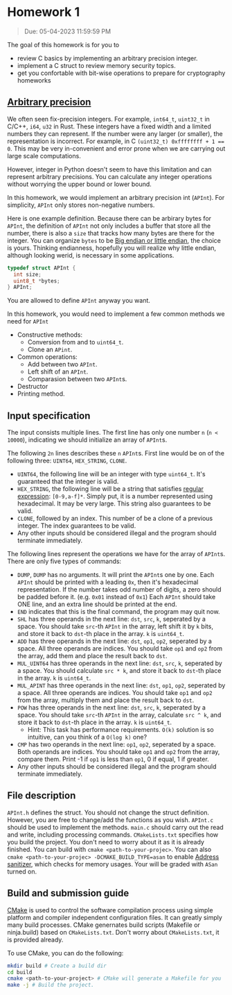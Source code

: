 # Homework 1

> Due: 05-04-2023 11:59:59 PM

The goal of this homework is for you to

- review C basics by implementing an arbitrary precision integer.
- implement a C struct to review memory security topics.
- get you confortable with bit-wise operations to prepare for cryptography homeworks 

## [Arbitrary precision](https://en.wikipedia.org/wiki/Arbitrary-precision_arithmetic)

We often seen fix-precision integers. For example, `int64_t`, `uint32_t` in C/C++, `i64`, `u32` in Rust. 
These integers have a fixed width and a limited numbers they can represent. 
If the number were any larger (or smaller), the representation is incorrect. For example, in C `(uint32_t) 0xffffffff + 1 == 0`.
This may be very in-convenient and error prone when we are carrying out large scale computations.

However, integer in Python doesn't seem to have this limitation and can represent arbitrary precisions. 
You can calculate any integer operations without worrying the upper bound or lower bound.

In this homework, we would implement an arbitrary precision int (`APInt`).
For simplicity, `APInt` only stores non-negative numbers.

Here is one example definition.
Because there can be arbirary bytes for `APInt`, the definition of `APInt` not only includes a buffer that store all the number, there is also a `size` that tracks how many bytes are there for the integer.
You can organize `bytes` to be [Big endian or little endian](https://en.wikipedia.org/wiki/Endianness), the choice is yours. 
Thinking endianness, hopefully you will realize why little endian, although looking werid, is necessary in some applications.

```c
typedef struct APInt {
  int size;
  uint8_t *bytes;
} APInt;
```

You are allowed to define `APInt` anyway you want.

In this homework, you would need to implement a few common methods we need for `APInt`

- Constructive methods:
  - Conversion from and to `uint64_t`.
  - Clone an `APint`.
- Common operations:
  - Add between two `APInt`.
  - Left shift of an `APInt`.
  - Comparasion between two `APInt`s.
- Destructor
- Printing method.

## Input specification

The input consists multiple lines.
The first line has only one number `n` (`n < 10000`), indicating we should initialize an array of `APInt`s.

The following `2n` lines describes these `n` `APInt`s.
First line would be on of the following three: `UINT64`, `HEX_STRING`, `CLONE`.
- `UINT64`, the following line will be an integer with type `uint64_t`. It's guaranteed that the integer is valid.
- `HEX_STRING`, the following line will be a string that satisfies [regular expression](https://en.wikipedia.org/wiki/Regular_expression): `[0-9,a-f]*`. Simply put, it is a number represented using hexadecimal. It may be very large. This string also guarantees to be valid.
- `CLONE`, followed by an index. This number of be a clone of a previous integer. The index guarantees to be valid.
- Any other inputs should be considered illegal and the program should terminate immediately.

The following lines represent the operations we have for the array of `APInt`s.
There are only five types of commands:
- `DUMP`, `DUMP` has no arguments. It will print the `APInt`s one by one. Each `APInt` should be printed with a leading `0x`, then it's hexadecimal representation. If the number takes odd number of digits, a zero should be padded before it. (e.g. `0x01` instead of `0x1`) Each `APInt` should take ONE line, and an extra line should be printed at the end.
- `END` indicates that this is the final command, the program may quit now.
- `SHL` has three operands in the next line: `dst`, `src`, `k`, seperated by a space. You should take `src`-th `APInt` in the array, left shift it by `k` bits, and store it back to `dst`-th place in the array. `k` is `uint64_t`.
- `ADD` has three operands in the next line: `dst`, `op1`, `op2`, seperated by a space. All three operands are indices. You should take `op1` and `op2` from the array, add them and place the result back to `dst`.
- `MUL_UINT64` has three operands in the next line: `dst`, `src`, `k`, seperated by a space. You should calculate `src * k`, and store it back to `dst`-th place in the array. `k` is `uint64_t`.
- `MUL_APINT` has three operands in the next line: `dst`, `op1`, `op2`, seperated by a space. All three operands are indices. You should take `op1` and `op2` from the array, multiply them and place the result back to `dst`.
- `POW` has three operands in the next line: `dst`, `src`, `k`, seperated by a space. You should take `src`-th `APInt` in the array, calculate `src ^ k`, and store it back to `dst`-th place in the array. `k` is `uint64_t`.
  - Hint: This task has performance requirements. `O(k)` solution is so intuitive, can you think of a `O(log k)` one?
- `CMP` has two operands in the next line: `op1`, `op2`, seperated by a space. Both operands are indices. You should take `op1` and `op2` from the array, compare them. Print -1 if `op1` is less than `op1`, 0 if equal, 1 if greater.
- Any other inputs should be considered illegal and the program should terminate immediately. 

## File description

`APInt.h` defines the struct. You should not change the struct definition. However, you are free to change/add the functions as you wish.
`APInt.c` should be used to implement the methods.
`main.c` should carry out the read and write, including processing commands.
`CMakeLists.txt` specifies how you build the project. You don't need to worry about it as it is already finished. You can build with `cmake <path-to-your-projec>`. You can also `cmake <path-to-your-projec> -DCMAKE_BUILD_TYPE=asan` to enable [Address sanitizer](https://github.com/google/sanitizers/wiki/AddressSanitizer), which checks for memory usages. Your will be graded with `ASan` turned on.

## Build and submission guide

[CMake](https://cmake.org/) is used to control the software compilation process using simple platform and compiler independent configuration files. 
It can greatly simply many build processes.
CMake genernates build scripts (Makefile or ninja.build) based on `CMakeLists.txt`. 
Don't worry about `CMakeLists.txt`, it is provided already.

To use CMake, you can do the following:

```sh
mkdir build # Create a build dir
cd build
cmake <path-to-your-project> # CMake will generate a Makefile for you
make -j # Build the project.
```